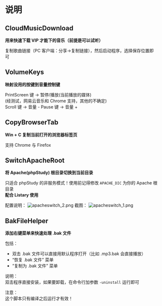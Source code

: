 # 说明
## CloudMusicDownload
**用来快速下载 VIP 才能下的音乐（前提是可以试听）**  

复制歌曲链接（PC 客户端：分享->复制链接），然后启动程序，选择保存位置即可  

## VolumeKeys
**映射没用的按键到音量控制键**

PrintScreen 键 -> 暂停/播放(当前播放的媒体)  
(经测试，网易云音乐和 Chrome 支持，其他的不确定)  
Scroll 键 -> 音量 -
Pause 键 -> 音量 +

## CopyBrowserTab
**Win + C 复制当前打开的浏览器标签页**  

支持 Chrome 与 Firefox

## SwitchApacheRoot
**将 Apache(phpStudy) 根目录切换到当前目录**  

只适合 phpStudy 的非服务模式！使用前记得修改 `APACHE_DIC` 为你的 Apache 根目录  
**配合 Listary 使用**  

配置说明：
![apacheswitch_2.png](../images/apacheswitch_2.png)
截图：
![apacheswitch_1.png](../images/apacheswitch_1.png)

## BakFileHelper
**添加右键菜单来快速处理 .bak 文件**  

包括：
* 双击 .bak 文件可以直接用默认程序打开（比如 .mp3.bak 会直接播放）
* “恢复 .bak 文件” 菜单
* “复制为 .bak 文件” 菜单

说明：  
双击程序直接安装，如果要卸载，在命令行加参数 `-uninstall` 运行即可

注意：  
这个脚本只有编译之后运行才有效！